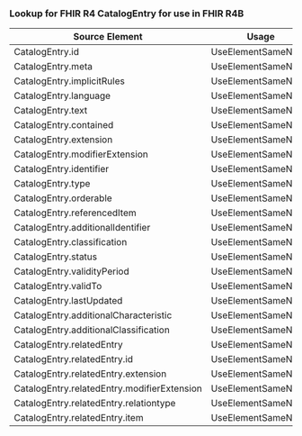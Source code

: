 ### Lookup for FHIR R4 CatalogEntry for use in FHIR R4B

| Source Element | Usage | Target |
| -------------- | ----- | ------ |
| CatalogEntry.id | UseElementSameName | CatalogEntry.id |
| CatalogEntry.meta | UseElementSameName | CatalogEntry.meta |
| CatalogEntry.implicitRules | UseElementSameName | CatalogEntry.implicitRules |
| CatalogEntry.language | UseElementSameName | CatalogEntry.language |
| CatalogEntry.text | UseElementSameName | CatalogEntry.text |
| CatalogEntry.contained | UseElementSameName | CatalogEntry.contained |
| CatalogEntry.extension | UseElementSameName | CatalogEntry.extension |
| CatalogEntry.modifierExtension | UseElementSameName | CatalogEntry.modifierExtension |
| CatalogEntry.identifier | UseElementSameName | CatalogEntry.identifier |
| CatalogEntry.type | UseElementSameName | CatalogEntry.type |
| CatalogEntry.orderable | UseElementSameName | CatalogEntry.orderable |
| CatalogEntry.referencedItem | UseElementSameName | CatalogEntry.referencedItem |
| CatalogEntry.additionalIdentifier | UseElementSameName | CatalogEntry.additionalIdentifier |
| CatalogEntry.classification | UseElementSameName | CatalogEntry.classification |
| CatalogEntry.status | UseElementSameName | CatalogEntry.status |
| CatalogEntry.validityPeriod | UseElementSameName | CatalogEntry.validityPeriod |
| CatalogEntry.validTo | UseElementSameName | CatalogEntry.validTo |
| CatalogEntry.lastUpdated | UseElementSameName | CatalogEntry.lastUpdated |
| CatalogEntry.additionalCharacteristic | UseElementSameName | CatalogEntry.additionalCharacteristic |
| CatalogEntry.additionalClassification | UseElementSameName | CatalogEntry.additionalClassification |
| CatalogEntry.relatedEntry | UseElementSameName | CatalogEntry.relatedEntry |
| CatalogEntry.relatedEntry.id | UseElementSameName | CatalogEntry.relatedEntry.id |
| CatalogEntry.relatedEntry.extension | UseElementSameName | CatalogEntry.relatedEntry.extension |
| CatalogEntry.relatedEntry.modifierExtension | UseElementSameName | CatalogEntry.relatedEntry.modifierExtension |
| CatalogEntry.relatedEntry.relationtype | UseElementSameName | CatalogEntry.relatedEntry.relationtype |
| CatalogEntry.relatedEntry.item | UseElementSameName | CatalogEntry.relatedEntry.item |
